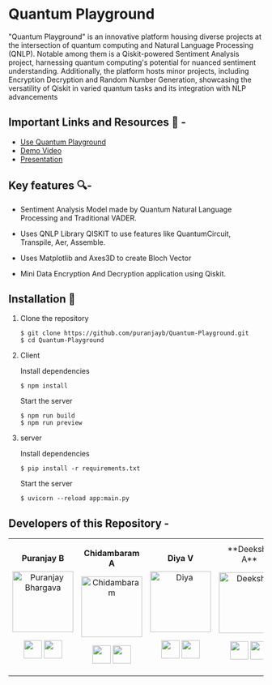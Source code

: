 
# Quantum Playground

"Quantum Playground" is an innovative platform housing diverse projects at the intersection of quantum computing and Natural Language Processing (QNLP). Notable among them is a Qiskit-powered Sentiment Analysis project, harnessing quantum computing's potential for nuanced sentiment understanding. Additionally, the platform hosts minor projects, including Encryption Decryption and Random Number Generation, showcasing the versatility of Qiskit in varied quantum tasks and its integration with NLP advancements

## Important Links and Resources 📃 -

- [Use Quantum Playground](https://quantum-playground.vercel.app/)
- [Demo Video]()
- [Presentation](https://www.canva.com/design/DAFr8Yt06jc/26LL5XCYDlUgGw9JJelBlg/edit?utm_content=DAFr8Yt06jc&utm_campaign=designshare&utm_medium=link2&utm_source=sharebutton)

## Key features 🔍-

- Sentiment Analysis Model made by Quantum Natural Language Processing and Traditional VADER.

- Uses QNLP Library QISKIT to use features like QuantumCircuit, Transpile, Aer, Assemble.

- Uses Matplotlib and Axes3D to create Bloch Vector

- Mini Data Encryption And Decryption application using Qiskit.

## Installation 🔧
1. Clone the repository

   ```
   $ git clone https://github.com/puranjayb/Quantum-Playground.git
   $ cd Quantum-Playground
   ```

2. Client

   Install dependencies

   ```
   $ npm install
   ```

   Start the server

   ```
   $ npm run build
   $ npm run preview
   ```

3. server

    Install dependencies
    
    ```
    $ pip install -r requirements.txt
    ```

    Start the server

    ```
    $ uvicorn --reload app:main.py
    ```

<div><h2><strong>Developers of this Repository -</strong></h2></div>

<table align="center">
<tr align="center">
<td>

**Puranjay B**

<p align="center">
<img src = "https://avatars.githubusercontent.com/u/90250628?s=400&u=59a21a80b8390e1aaefed3038d5f87745e4caf55&v=4"  height="120" alt="Puranjay Bhargava">
</p>
<p align="center">
<a href = "https://github.com/puranjayb"><img src = "http://www.iconninja.com/files/241/825/211/round-collaboration-social-github-code-circle-network-icon.svg" width="36" height = "36"/></a>
<a href = "https://www.linkedin.com/in/puranjayb/">
<img src = "http://www.iconninja.com/files/863/607/751/network-linkedin-social-connection-circular-circle-media-icon.svg" width="36" height="36"/>
</a>
</p>
</td>

<td>

**Chidambaram A**

<p align="center">
<img src = "https://avatars.githubusercontent.com/u/100338909?v=4"  height="120" alt="Chidambaram">
</p>
<p align="center">
<a href = "https://github.com/ChiduAnush"><img src = "http://www.iconninja.com/files/241/825/211/round-collaboration-social-github-code-circle-network-icon.svg" width="36" height = "36"/></a>
<a href = "https://www.linkedin.com/in/chidambaram-arunachalam/">
<img src = "http://www.iconninja.com/files/863/607/751/network-linkedin-social-connection-circular-circle-media-icon.svg" width="36" height="36"/>
</a>
</p>
</td>

<td>

**Diya V**

<p align="center">
<img src = "https://avatars.githubusercontent.com/u/91045114?v=4"  height="120" alt="Diya">
</p>
<p align="center">
  
<a href = "https://github.com/diyalv"><img src = "http://www.iconninja.com/files/241/825/211/round-collaboration-social-github-code-circle-network-icon.svg" width="36" height = "36"/></a>
<a href = "https://www.linkedin.com/in/diya-varghese/">
<img src = "http://www.iconninja.com/files/863/607/751/network-linkedin-social-connection-circular-circle-media-icon.svg" width="36" height="36"/>
</a>
</p>
</td>

<td>
**Deeksha A**

<p align="center">
<img src = "https://avatars.githubusercontent.com/u/115879925?v=4"  height="120" alt="Deeksha">
</p>
<p align="center">
  
<a href = "https://github.com/Deeksha67"><img src = "http://www.iconninja.com/files/241/825/211/round-collaboration-social-github-code-circle-network-icon.svg" width="36" height = "36"/></a>
<a href = "https://www.linkedin.com/in/deeksha-agrawal-642534204/">
<img src = "http://www.iconninja.com/files/863/607/751/network-linkedin-social-connection-circular-circle-media-icon.svg" width="36" height="36"/>
</a>
</p>
</td>

<td>
**Arvind A**

<p align="center">
<img src = "https://avatars.githubusercontent.com/u/81419892?v=4"  height="120" alt="Deeksha">
</p>
<p align="center">
  
<a href = "https://github.com/Arvind-4"><img src = "http://www.iconninja.com/files/241/825/211/round-collaboration-social-github-code-circle-network-icon.svg" width="36" height = "36"/></a>
<a href = "https://www.linkedin.com/in/a-arvind/">
<img src = "http://www.iconninja.com/files/863/607/751/network-linkedin-social-connection-circular-circle-media-icon.svg" width="36" height="36"/>
</a>
</p>
</td>
</table>
